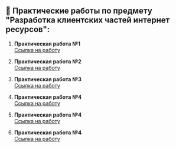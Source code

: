## 📓 Практические работы по предмету "Разработка клиентских частей интернет ресурсов":

<ol>
  <li><p><b>Практическая работа №1</b><br>
      <a href="https://github.com/Frischmann/WebDev/tree/master/Практическая%20работа%20№1">Ссылка на работу</p></a>
  </li>
  <li><p><b>Практическая работа №2</b><br>
      <a href="https://github.com/Frischmann/WebDev/tree/master/Практическая%20работа%20№2">Ссылка на работу</p></a>
  </li>
  <li><p><b>Практическая работа №3</b><br>
      <a href="https://github.com/Frischmann/WebDev/tree/master/Практическая%20работа%20№3">Ссылка на работу</p></a>
  </li>
  <li><p><b>Практическая работа №4</b><br>
      <a href="https://github.com/Frischmann/WebDev/tree/master/Практическая%20работа%20№4">Ссылка на работу</p></a>
  </li>
  <li><p><b>Практическая работа №4</b><br>
      <a href="https://github.com/Frischmann/WebDev/tree/master/Практическая%20работа%20№5">Ссылка на работу</p></a>
  </li>
  <li><p><b>Практическая работа №4</b><br>
      <a href="https://github.com/Frischmann/WebDev/tree/master/Практическая%20работа%20№6">Ссылка на работу</p></a>
  </li>
</ol>
